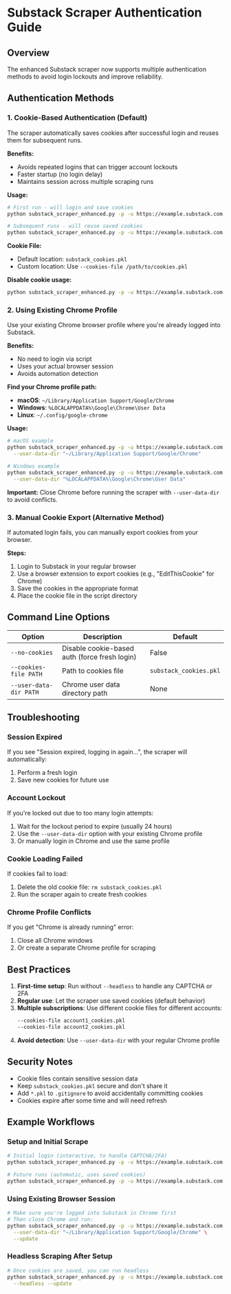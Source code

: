 # Substack Scraper Authentication Guide

## Overview
The enhanced Substack scraper now supports multiple authentication methods to avoid login lockouts and improve reliability.

## Authentication Methods

### 1. Cookie-Based Authentication (Default)
The scraper automatically saves cookies after successful login and reuses them for subsequent runs.

**Benefits:**
- Avoids repeated logins that can trigger account lockouts
- Faster startup (no login delay)
- Maintains session across multiple scraping runs

**Usage:**
```bash
# First run - will login and save cookies
python substack_scraper_enhanced.py -p -u https://example.substack.com

# Subsequent runs - will reuse saved cookies
python substack_scraper_enhanced.py -p -u https://example.substack.com
```

**Cookie File:**
- Default location: `substack_cookies.pkl`
- Custom location: Use `--cookies-file /path/to/cookies.pkl`

**Disable cookie usage:**
```bash
python substack_scraper_enhanced.py -p -u https://example.substack.com --no-cookies
```

### 2. Using Existing Chrome Profile
Use your existing Chrome browser profile where you're already logged into Substack.

**Benefits:**
- No need to login via script
- Uses your actual browser session
- Avoids automation detection

**Find your Chrome profile path:**
- **macOS**: `~/Library/Application Support/Google/Chrome`
- **Windows**: `%LOCALAPPDATA%\Google\Chrome\User Data`
- **Linux**: `~/.config/google-chrome`

**Usage:**
```bash
# macOS example
python substack_scraper_enhanced.py -p -u https://example.substack.com \
  --user-data-dir "~/Library/Application Support/Google/Chrome"

# Windows example
python substack_scraper_enhanced.py -p -u https://example.substack.com \
  --user-data-dir "%LOCALAPPDATA%\Google\Chrome\User Data"
```

**Important:** Close Chrome before running the scraper with `--user-data-dir` to avoid conflicts.

### 3. Manual Cookie Export (Alternative Method)
If automated login fails, you can manually export cookies from your browser.

**Steps:**
1. Login to Substack in your regular browser
2. Use a browser extension to export cookies (e.g., "EditThisCookie" for Chrome)
3. Save the cookies in the appropriate format
4. Place the cookie file in the script directory

## Command Line Options

| Option | Description | Default |
|--------|-------------|---------|
| `--no-cookies` | Disable cookie-based auth (force fresh login) | False |
| `--cookies-file PATH` | Path to cookies file | `substack_cookies.pkl` |
| `--user-data-dir PATH` | Chrome user data directory path | None |

## Troubleshooting

### Session Expired
If you see "Session expired, logging in again...", the scraper will automatically:
1. Perform a fresh login
2. Save new cookies for future use

### Account Lockout
If you're locked out due to too many login attempts:
1. Wait for the lockout period to expire (usually 24 hours)
2. Use the `--user-data-dir` option with your existing Chrome profile
3. Or manually login in Chrome and use the same profile

### Cookie Loading Failed
If cookies fail to load:
1. Delete the old cookie file: `rm substack_cookies.pkl`
2. Run the scraper again to create fresh cookies

### Chrome Profile Conflicts
If you get "Chrome is already running" error:
1. Close all Chrome windows
2. Or create a separate Chrome profile for scraping

## Best Practices

1. **First-time setup**: Run without `--headless` to handle any CAPTCHA or 2FA
2. **Regular use**: Let the scraper use saved cookies (default behavior)
3. **Multiple subscriptions**: Use different cookie files for different accounts:
   ```bash
   --cookies-file account1_cookies.pkl
   --cookies-file account2_cookies.pkl
   ```
4. **Avoid detection**: Use `--user-data-dir` with your regular Chrome profile

## Security Notes

- Cookie files contain sensitive session data
- Keep `substack_cookies.pkl` secure and don't share it
- Add `*.pkl` to `.gitignore` to avoid accidentally committing cookies
- Cookies expire after some time and will need refresh

## Example Workflows

### Setup and Initial Scrape
```bash
# Initial login (interactive, to handle CAPTCHA/2FA)
python substack_scraper_enhanced.py -p -u https://example.substack.com

# Future runs (automatic, uses saved cookies)
python substack_scraper_enhanced.py -p -u https://example.substack.com --update
```

### Using Existing Browser Session
```bash
# Make sure you're logged into Substack in Chrome first
# Then close Chrome and run:
python substack_scraper_enhanced.py -p -u https://example.substack.com \
  --user-data-dir "~/Library/Application Support/Google/Chrome" \
  --update
```

### Headless Scraping After Setup
```bash
# Once cookies are saved, you can run headless
python substack_scraper_enhanced.py -p -u https://example.substack.com \
  --headless --update
```